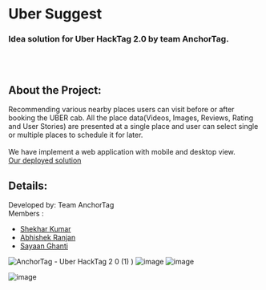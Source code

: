 # Uber Suggest


### Idea solution for Uber HackTag 2.0 by team AnchorTag.
<br>
<br>

<h2>About the Project: </h2>

Recommending various nearby places users can visit before or after booking the UBER cab. All the place data(Videos, Images, Reviews, Rating and User Stories) are presented at a single place and user can select single or multiple places to schedule it for later.
<br>
<br>
We have implement a web application with mobile and desktop view.
<br>
<a target="_blank" href="https://uberrecommendation.southindia.cloudapp.azure.com/desktop" >Our deployed solution</a><br>

<h2>Details:</h2>

Developed by: Team AnchorTag <br>
Members : <br>
<ul>
<li><a target="_blank" href="https://github.com/The-Anton" >Shekhar Kumar</a> </li>
<li><a target="_blank" href="https://github.com/GEeKArcher" >Abhishek Ranjan</a>  </li>
<li><a target="_blank" href="" >Sayaan Ghanti</a> </li>
</ul>

![AnchorTag - Uber HackTag 2 0 (1)](https://user-images.githubusercontent.com/51144829/160924820-e3bf52b7-3b82-45fb-9558-c5f2891ca220.png)
)
![image](https://user-images.githubusercontent.com/51144829/160924921-e472530d-7876-4c40-8278-57ce148e9c28.png)
![image](https://user-images.githubusercontent.com/51144829/160924740-be585dbe-e64d-45d8-8169-fc79012dd3f0.png)

![image](https://user-images.githubusercontent.com/51144829/160924799-f8baaeaf-ad1c-4fbb-aae1-7b6cd333a8fe.png)



